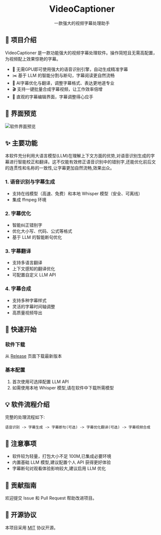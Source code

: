 <div align="center">
  <h1>VideoCaptioner</h1>
  <p>一款强大的视频字幕处理助手</p>
</div>

## 📖 项目介绍

VideoCaptioner 是一款功能强大的视频字幕处理软件。操作简短且无需高配置，为视频配上效果惊艳的字幕。

- 🎯 无需GPU即可使用强大的语音识别引擎，自动生成精准字幕
- ✂️ 基于 LLM 的智能分割与断句，字幕阅读更自然流畅
- 🔄 AI字幕优化与翻译，调整字幕格式、表达更地道专业
- 🎬 支持一键批量合成字幕视频，让工作效率倍增
- 📝 直观的字幕编辑界面，字幕调整得心应手

## 📸 界面预览

![软件界面预览](./docx/image/1.png)

## ✨ 主要功能

本软件充分利用大语言模型(LLM)在理解上下文方面的优势,对语音识别生成的字幕进行智能校正和翻译。这不仅能有效修正语音识别中的错别字,还能优化前后文的连贯性和名称的一致性,让字幕更加自然流畅,效果出众。

### 1. 语音识别与字幕生成
- 支持在线模型（高速、免费）和本地 Whisper 模型（安全、可离线）
- 集成 ffmpeg 环境

### 2. 字幕优化
- 智能纠正错别字
- 优化大小写、代码、公式等格式
- 基于 LLM 的智能断句优化

### 3. 字幕翻译
- 支持多语言翻译
- 上下文感知的翻译优化
- 可配置自定义 LLM API

### 4. 字幕合成
- 支持多种字幕样式
- 灵活的字幕时间轴调整
- 高质量视频导出

## 🚀 快速开始

### 软件下载
从 [Release](https://github.com/your-repo/VideoCaptioner/releases) 页面下载最新版本

### 基本配置
1. 首次使用可选择配置 LLM API
2. 如需使用本地 Whisper 模型,请在软件中下载所需模型

## 💡 软件流程介绍

完整的处理流程如下:
```
语音识别 -> 字幕生成 -> 字幕断句(可选) -> 字幕优化翻译(可选) -> 字幕视频合成
```

## 📝 注意事项

- 软件较为轻量，打包大小不足 100M,已集成必要环境
- 内置基础 LLM 模型,建议配置个人 API 获得更好体验
- 字幕断句对观看体验影响较大,建议启用 LLM 优化

## 🤝 贡献指南

欢迎提交 Issue 和 Pull Request 帮助改进项目。

## 📄 开源协议

本项目采用 [MIT](LICENSE) 协议开源。